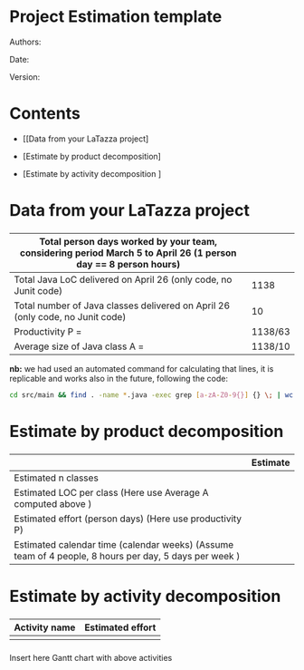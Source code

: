 ﻿# Project Estimation  templateAuthors:Date:Version:# Contents- [[Data from your LaTazza project]- [Estimate by product decomposition]- [Estimate by activity decomposition ]# Data from your LaTazza project###|         Total person days worked by your  team, considering period March 5 to April 26 (1 person day == 8 person hours)     |   || ----------- | ------------------------------- ||Total Java LoC delivered on April 26 (only code, no Junit code) |1138 || Total number of Java classes delivered on April 26 (only code, no Junit code)|10 || Productivity P =|1138/63 ||Average size of Java class A = | 1138/10 |**nb:** we had used an automated command for calculating that lines, it isreplicable and works also in the future, following the code:```bashcd src/main && find . -name *.java -exec grep [a-zA-Z0-9{}] {} \; | wc -l```# Estimate by product decomposition###|             | Estimate                        || ----------- | ------------------------------- || Estimated n classes   |                             || Estimated LOC per class  (Here use Average A computed above )      |                            || Estimated effort  (person days) (Here use productivity P)  |                                      || Estimated calendar time (calendar weeks) (Assume team of 4 people, 8 hours per day, 5 days per week ) |                    |# Estimate by activity decomposition###|         Activity name    | Estimated effort    || ----------- | ------------------------------- || | |###Insert here Gantt chart with above activities